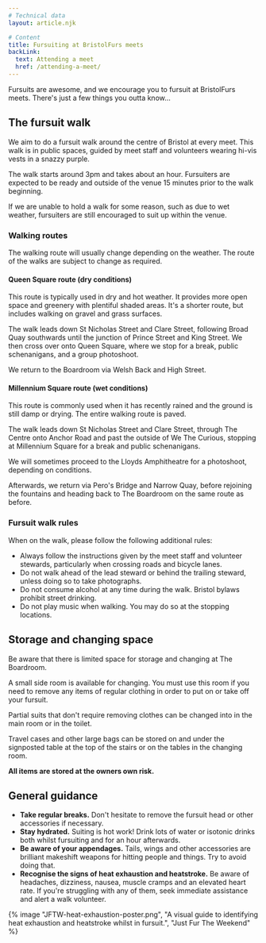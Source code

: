 ```yaml
---
# Technical data
layout: article.njk

# Content
title: Fursuiting at BristolFurs meets
backLink:
  text: Attending a meet
  href: /attending-a-meet/
---
```


Fursuits are awesome, and we encourage you to fursuit at BristolFurs meets. There's just a few things you outta know...

## The fursuit walk

We aim to do a fursuit walk around the centre of Bristol at every meet. This walk is in public spaces, guided by meet staff and volunteers wearing hi-vis vests in a snazzy purple.

The walk starts around 3pm and takes about an hour. Fursuiters are expected to be ready and outside of the venue 15 minutes prior to the walk beginning.

If we are unable to hold a walk for some reason, such as due to wet weather, fursuiters are still encouraged to suit up within the venue.

### Walking routes

The walking route will usually change depending on the weather. The route of the walks are subject to change as required.

#### Queen Square route (dry conditions)

This route is typically used in dry and hot weather. It provides more open space and greenery with plentiful shaded areas. It's a shorter route, but includes walking on gravel and grass surfaces.

The walk leads down St Nicholas Street and Clare Street, following Broad Quay southwards until the junction of Prince Street and King Street. We then cross over onto Queen Square, where we stop for a break, public schenanigans, and a group photoshoot.

We return to the Boardroom via Welsh Back and High Street.

#### Millennium Square route (wet conditions)

This route is commonly used when it has recently rained and the ground is still damp or drying. The entire walking route is paved.

The walk leads down St Nicholas Street and Clare Street, through The Centre onto Anchor Road and past the outside of We The Curious, stopping at Millennium Square for a break and public schenanigans.

We will sometimes proceed to the Lloyds Amphitheatre for a photoshoot, depending on conditions.

Afterwards, we return via Pero's Bridge and Narrow Quay, before rejoining the fountains and heading back to The Boardroom on the same route as before.

### Fursuit walk rules

When on the walk, please follow the following additional rules:

- Always follow the instructions given by the meet staff and volunteer stewards, particularly when crossing roads and bicycle lanes.
- Do not walk ahead of the lead steward or behind the trailing steward, unless doing so to take photographs.
- Do not consume alcohol at any time during the walk. Bristol bylaws prohibit street drinking.
- Do not play music when walking. You may do so at the stopping locations.

## Storage and changing space

Be aware that there is limited space for storage and changing at The Boardroom.

A small side room is available for changing. You must use this room if you need to remove any items of regular clothing in order to put on or take off your fursuit.

Partial suits that don't require removing clothes can be changed into in the main room or in the toilet.

Travel cases and other large bags can be stored on and under the signposted table at the top of the stairs or on the tables in the changing room.

**All items are stored at the owners own risk.**

## General guidance

- **Take regular breaks.** Don't hesitate to remove the fursuit head or other accessories if necessary.
- **Stay hydrated.** Suiting is hot work! Drink lots of water or isotonic drinks both whilst fursuiting and for an hour afterwards.
- **Be aware of your appendages.** Tails, wings and other accessories are brilliant makeshift weapons for hitting people and things. Try to avoid doing that.
- **Recognise the signs of heat exhaustion and heatstroke.** Be aware of headaches, dizziness, nausea, muscle cramps and an elevated heart rate. If you're struggling with any of them, seek immediate assistance and alert a walk volunteer.

{% image "JFTW-heat-exhaustion-poster.png", "A visual guide to identifying heat exhaustion and heatstroke whilst in fursuit.", "Just Fur The Weekend" %}
